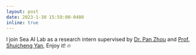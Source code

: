```yaml
---
layout: post
date: 2023-1-30 15:59:00-0400
inline: true
---
```


I join Sea AI Lab as a research intern supervised by [Dr. Pan Zhou](https://panzhous.github.io/) and [Prof. Shuicheng Yan](https://scholar.google.com.hk/citations?user=DNuiPHwAAAAJ&hl=zh-CN), Enjoy it! :fire:
